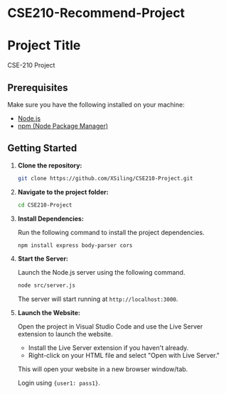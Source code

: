 # CSE210-Recommend-Project

# Project Title

CSE-210 Project

## Prerequisites

Make sure you have the following installed on your machine:

- [Node.js](https://nodejs.org/)
- [npm (Node Package Manager)](https://www.npmjs.com/)

## Getting Started

1. **Clone the repository:**

    ```bash
    git clone https://github.com/XSiling/CSE210-Project.git
    ```

2. **Navigate to the project folder:**

    ```bash
    cd CSE210-Project
    ```
    
3. **Install Dependencies:**

    Run the following command to install the project dependencies.

    ```bash
    npm install express body-parser cors
    ```

4. **Start the Server:**

    Launch the Node.js server using the following command.

    ```bash
    node src/server.js
    ```

    The server will start running at `http://localhost:3000`.

5. **Launch the Website:**

    Open the project in Visual Studio Code and use the Live Server extension to launch the website.

    - Install the Live Server extension if you haven't already.
    - Right-click on your HTML file and select "Open with Live Server."

    This will open your website in a new browser window/tab.

    Login using `{user1: pass1}`.


